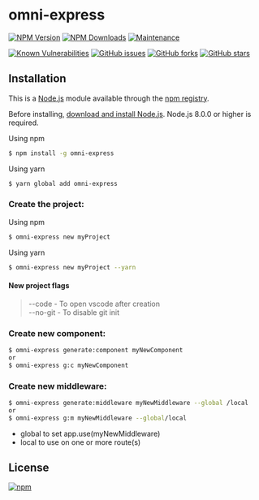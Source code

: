 # omni-express

  [![NPM Version][npm-image]][npm-url]
  [![NPM Downloads][downloads-image]][downloads-url]
  [![Maintenance][maintenance-img]][maintenance-url]

  [![Known Vulnerabilities][vulnerabilities-image]][vulnerabilities-url]
  [![GitHub issues][issues-open-image]][issues-open-url]
  [![GitHub forks][forks-image]][forks-url]
  [![GitHub stars][stars-image]][stars-url]

## Installation

This is a [Node.js](https://nodejs.org/en/) module available through the
[npm registry](https://www.npmjs.com/).

Before installing, [download and install Node.js](https://nodejs.org/en/download/).
Node.js 8.0.0 or higher is required.

Using npm

```bash
$ npm install -g omni-express
```

Using yarn

```bash
$ yarn global add omni-express
```

### Create the project:

Using npm

```bash
$ omni-express new myProject
```

Using yarn

```bash
$ omni-express new myProject --yarn
```

#### New project flags
> --code       -   To open vscode after creation <br>
> --no-git     -   To disable git init

### Create new component:

```bash
$ omni-express generate:component myNewComponent
or
$ omni-express g:c myNewComponent
```

### Create new middleware:

```bash
$ omni-express generate:middleware myNewMiddleware --global /local
or
$ omni-express g:m myNewMiddleware --global/local
```
- global to set app.use(myNewMiddleware)
- local to use on one or more route(s)  

## License

  [![npm](https://img.shields.io/npm/l/express.svg)](https://github.com/AndreOneti/omni-express/blob/master/LICENSE)

  [downloads-image]: https://img.shields.io/npm/dm/omni-express.svg
  [downloads-url]: https://npmjs.org/package/omni-express
  [npm-image]: https://img.shields.io/npm/v/omni-express.svg
  [npm-url]: https://npmjs.org/package/omni-express
  [maintenance-img]: https://img.shields.io/badge/Maintained%3F-yes-green.svg
  [maintenance-url]: https://github.com/AndreOneti/omni-express

  [vulnerabilities-image]: https://snyk.io/test/github/AndreOneti/omni-express/badge.svg?targetFile=package.json
  [vulnerabilities-url]: https://snyk.io/test/github/AndreOneti/omni-express?targetFile=package.json
  [issues-open-image]: https://img.shields.io/github/issues/AndreOneti/omni-express.svg
  [issues-open-url]: https://github.com/AndreOneti/omni-express/issues?q=is%3Aopen+is%3Aissue
  [forks-image]: https://img.shields.io/github/forks/AndreOneti/omni-express.svg
  [forks-url]: https://github.com/AndreOneti/omni-express
  [stars-image]: https://img.shields.io/github/stars/AndreOneti/omni-express.svg
  [stars-url]: https://github.com/AndreOneti/omni-express
